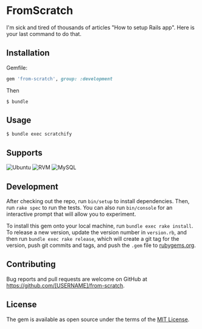 # FromScratch

I'm sick and tired of thousands of articles "How to setup Rails app". Here is your last command to do that.

## Installation

Gemfile:

```ruby
gem 'from-scratch', group: :development
```

Then

    $ bundle

## Usage

    $ bundle exec scratchify

## Supports

![Ubuntu](http://design.ubuntu.com/wp-content/uploads/ubuntu-logo32.png)
![RVM](https://rvm.io/images/logo.png)
![MySQL](https://www.mysql.com/common/logos/logo-mysql-170x115.png)

## Development

After checking out the repo, run `bin/setup` to install dependencies. Then, run `rake spec` to run the tests. You can also run `bin/console` for an interactive prompt that will allow you to experiment.

To install this gem onto your local machine, run `bundle exec rake install`. To release a new version, update the version number in `version.rb`, and then run `bundle exec rake release`, which will create a git tag for the version, push git commits and tags, and push the `.gem` file to [rubygems.org](https://rubygems.org).

## Contributing

Bug reports and pull requests are welcome on GitHub at https://github.com/[USERNAME]/from-scratch.


## License

The gem is available as open source under the terms of the [MIT License](http://opensource.org/licenses/MIT).

